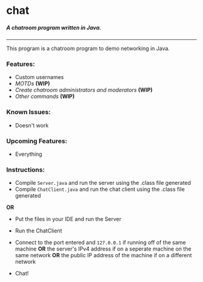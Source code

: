 # chat

##### *A chatroom program written in Java.*

---

This program is a chatroom program to demo networking in Java.

### Features:
 - Custom usernames
 - *MOTDs* **(WIP)**
 - *Create chatroom administrators and moderators* **(WIP)**
 - *Other commands* **(WIP)**

### Known Issues:
 - Doesn't work

### Upcoming Features:
 - Everything

### Instructions:
 - Compile `Server.java` and run the server using the .class file generated
 - Compile `ChatClient.java` and run the chat client using the .class file generated

**OR**

 - Put the files in your IDE and run the Server
 - Run the ChatClient 


 - Connect to the port entered and `127.0.0.1` if running off of the same machine **OR** the server's IPv4 address if on a seperate machine on the same network **OR** the public IP address of the machine if on a different network
 - Chat!
